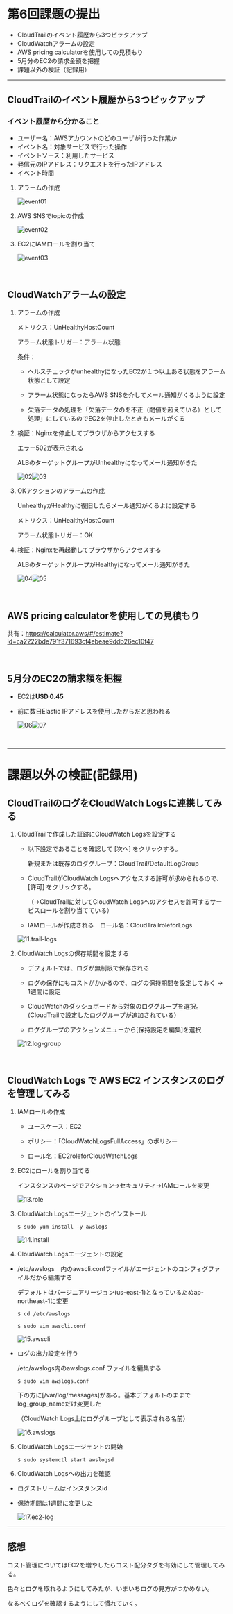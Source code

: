 # 第6回課題の提出

- CloudTrailのイベント履歴から3つピックアップ
- CloudWatchアラームの設定
- AWS pricing calculatorを使用しての見積もり
- 5月分のEC2の請求金額を把握
- 課題以外の検証（記録用）

----
## CloudTrailのイベント履歴から3つピックアップ

### イベント履歴から分かること

- ユーザー名：AWSアカウントのどのユーザが行った作業か
- イベント名：対象サービスで行った操作
- イベントソース：利用したサービス
- 発信元のIPアドレス：リクエストを行ったIPアドレス
- イベント時間

1. アラームの作成

     ![event01](image/lec06/08.event01.jpg)

2. AWS SNSでtopicの作成

     ![event02](image/lec06/09.event02.jpg)

3. EC2にIAMロールを割り当て

     ![event03](image/lec06/10.event03.jpg)

<br/>

## CloudWatchアラームの設定

1. アラームの作成

     メトリクス：UnHealthyHostCount

     アラーム状態トリガー：アラーム状態

     条件：
     
     - ヘルスチェックがunhealthyになったEC2が１つ以上ある状態をアラーム状態として設定

     - アラーム状態になったらAWS SNSを介してメール通知がくるように設定
     - 欠落データの処理を「欠落データのを不正（閾値を超えている）として処理」にしているのでEC2を停止したときもメールがくる

2. 検証：Nginxを停止してブラウザからアクセスする

     エラー502が表示される

     ALBのターゲットグループがUnhealthyになってメール通知がきた

     ![02](image/lec06/02.error502.jpg)![03](image/lec06/03.unhealthy-mail.jpg)

3. OKアクションのアラームの作成

     UnhealthyがHealthyに復旧したらメール通知がくるよに設定する

     メトリクス：UnHealthyHostCount

     アラーム状態トリガー：OK

4. 検証：Nginxを再起動してブラウザからアクセスする

     ALBのターゲットグループがHealthyになってメール通知がきた

     ![04](image/lec06/04.restart.jpg)![05](image/lec06/05.ok-mail.jpg)

<br/>

## AWS pricing calculatorを使用しての見積もり

共有：https://calculator.aws/#/estimate?id=ca2222bde791f371693cf4ebeae9ddb26ec10f47

<br/>

## 5月分のEC2の請求額を把握

- EC2は**USD 0.45**

- 前に数日Elastic IPアドレスを使用したからだと思われる


    ![06](image/lec06/06.cost_may.jpg)![07](image/lec06/07.cost01.jpg)

<br/>

----

# 課題以外の検証(記録用)

## CloudTrailのログをCloudWatch Logsに連携してみる

1. CloudTrailで作成した証跡にCloudWatch Logsを設定する

     - 以下設定であることを確認して [次へ] をクリックする。

       新規または既存のロググループ：CloudTrail/DefaultLogGroup

     - CloudTrailがCloudWatch Logsへアクセスする許可が求められるので、[許可] をクリックする。

        （→CloudTrailに対してCloudWatch Logsへのアクセスを許可するサービスロールを割り当てている）

     - IAMロールが作成される　ロール名：CloudTrailroleforLogs

   ![11.trail-logs](image/lec06/11.cloudtrail.jpg)

2. CloudWatch Logsの保存期間を設定する

   - デフォルトでは、ログが無制限で保存される
   
   - ログの保存にもコストがかかるので、ログの保持期間を設定しておく → 1週間に設定

   - CloudWatchのダッシュボードから対象のロググループを選択。(CloudTrailで設定したロググループが追加されている）

   - ロググループのアクションメニューから[保持設定を編集]を選択

   ![12.log-group](image/lec06/12.Loggroup.jpg)

<br/>

## CloudWatch Logs で AWS EC2 インスタンスのログを管理してみる

1. IAMロールの作成

   - ユースケース：EC2

   - ポリシー：「CloudWatchLogsFullAccess」のポリシー

   - ロール名：EC2roleforCloudWatchLogs

2. EC2にロールを割り当てる

    インスタンスのページでアクション→セキュリティ→IAMロールを変更

    ![13.role](image/lec06/13.ec2role.jpg)

3. CloudWatch Logsエージェントのインストール

       $ sudo yum install -y awslogs

    ![14.install](image/lec06/14.awslogs-install.jpg)

4. CloudWatch Logsエージェントの設定

- /etc/awslogs　内のawscli.confファイルがエージェントのコンフィグファイルだから編集する

     デフォルトはバージニアリージョン(us-east-1)となっているためap-northeast-1に変更

      $ cd /etc/awslogs

      $ sudo vim awscli.conf

   ![15.awscli](image/lec06/15.awscli.conf.jpg)

- ログの出力設定を行う

  /etc/awslogs内のawslogs.conf ファイルを編集する

      $ sudo vim awslogs.conf

   下の方に[/var/log/messages]がある。基本デフォルトのままでlog_group_nameだけ変更した

  （CloudWatch Logs上にロググループとして表示される名前）

  ![16.awslogs](image/lec06/16.awslogs.conf.jpg)

5. CloudWatch Logsエージェントの開始

       $ sudo systemctl start awslogsd

6. CloudWatch Logsへの出力を確認

- ログストリームはインスタンスid

- 保持期間は1週間に変更した

  ![17.ec2-log](image/lec06/17.ec2log.jpg)

---
## 感想
コスト管理についてはEC2を増やしたらコスト配分タグを有効にして管理してみる。

色々とログを取れるようにしてみたが、いまいちログの見方がつかめない。

なるべくログを確認するようにして慣れていく。